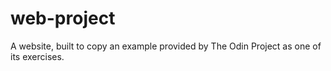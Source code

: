 # web-project
A website, built to copy an example provided by The Odin Project as one of its exercises.